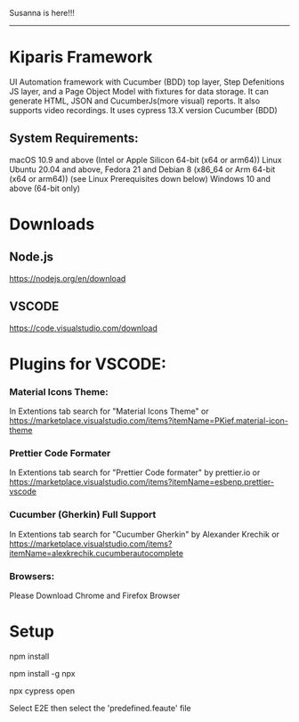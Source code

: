 
Susanna is here!!!

--------------------
# Kiparis Framework

UI Automation framework with Cucumber (BDD) top layer, Step Defenitions JS layer, and a Page Object Model with fixtures for data storage.
It can generate HTML, JSON and CucumberJs(more visual) reports. It also supports video recordings.
It uses cypress 13.X version Cucumber (BDD)

## System Requirements:

macOS 10.9 and above (Intel or Apple Silicon 64-bit (x64 or arm64))
Linux Ubuntu 20.04 and above, Fedora 21 and Debian 8 (x86_64 or Arm 64-bit (x64 or arm64)) (see Linux Prerequisites down below)
Windows 10 and above (64-bit only)

# Downloads

## Node.js 
https://nodejs.org/en/download

## VSCODE
https://code.visualstudio.com/download

# Plugins for VSCODE:

### Material Icons Theme:
In Extentions tab search for "Material Icons Theme"
or 
https://marketplace.visualstudio.com/items?itemName=PKief.material-icon-theme

### Prettier Code Formater
In Extentions tab search for "Prettier Code formater" by prettier.io
or 
https://marketplace.visualstudio.com/items?itemName=esbenp.prettier-vscode

### Cucumber (Gherkin) Full Support
In Extentions tab search for "Cucumber Gherkin" by Alexander Krechik
or
https://marketplace.visualstudio.com/items?itemName=alexkrechik.cucumberautocomplete

### Browsers:
Please Download Chrome and Firefox Browser

# Setup

npm install

npm install -g npx

npx cypress open

Select E2E then select the 'predefined.feaute' file
